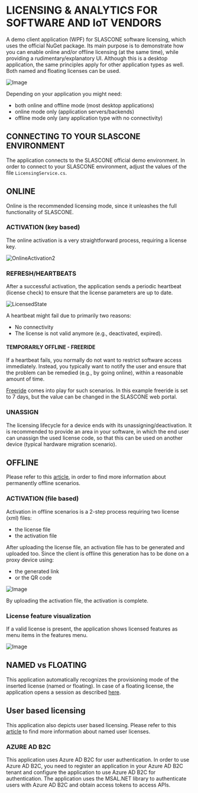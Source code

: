 # LICENSING & ANALYTICS FOR SOFTWARE AND IoT VENDORS
A demo client application (WPF) for SLASCONE software licensing, which uses the official NuGet package. Its main purpose is to demonstrate how you can enable online and/or offline licensing (at the same time), while providing a rudimentary/explanatory UI. Although this is a desktop application, the same principles apply for other application types as well. Both named and floating licenses can be used.

![Image](https://github.com/user-attachments/assets/ba2b1545-420d-499d-b8d1-77e1c9e19f88)

Depending on your application you might need:

- both online and offline mode (most desktop applications)
- online mode only (application servers/backends)
- offline mode only (any application type with no connectivity)

## CONNECTING TO YOUR SLASCONE ENVIRONMENT

The application connects to the SLASCONE official demo environment. In order to connect to your SLASCONE environment, adjust the values of the file `LicensingService.cs`.

## ONLINE

Online is the recommended licensing mode, since it unleashes the full functionality of SLASCONE.

### ACTIVATION (key based)
The online activation is a very straightforward process, requiring a license key.

![OnlineActivation2](https://github.com/user-attachments/assets/ee8f24be-fd53-4d22-98b3-6bdc1b3ca507)

### REFRESH/HEARTBEATS
After a successful activation, the application sends a periodic heartbeat (license check) to ensure that the license parameters are up to date.

![LicensedState](https://github.com/user-attachments/assets/90b82234-74fd-4892-b43b-44b0711ea787)

A heartbeat might fail due to primarily two reasons:
- No connectivity
- The license is not valid anymore (e.g., deactivated, expired).

#### TEMPORARILY OFFLINE - FREERIDE
If a heartbeat fails, you normally do not want to restrict software access immediately. Instead, you typically want to notify the user and ensure that the problem can be remedied (e.g., by going online), within a reasonable amount of time.

[Freeride](https://support.slascone.com/hc/en-us/articles/7702036319261#freeride) comes into play for such scenarios. In this example freeride is set to 7 days, but the value can be changed in the SLASCONE web portal.

### UNASSIGN
The licensing lifecycle for a device ends with its unassigning/deactivation. It is recommended to provide an area in your software, in which the end user can unassign the used license code, so that this can be used on another device (typical hardware migration scenario).

## OFFLINE
Please refer to this [article](https://support.slascone.com/hc/en-us/articles/4412248454161), in order to find more information about permanently offline scenarios.

### ACTIVATION (file based)

Activation in offline scenarios is a 2-step process requiring two license (xml) files:

- the license file
- the activation file

After uploading the license file, an activation file has to be generated and uploaded too. Since the client is offline this generation has to be done on a proxy device using:
- the generated link
- or the QR code

![Image](https://github.com/user-attachments/assets/4d334242-2827-44b2-8ac0-4b5faaf159d2)

By uploading the activation file, the activation is complete.

### License feature visualization

If a valid license is present, the application shows licensed features as menu items in the features menu.

![Image](https://github.com/user-attachments/assets/559622e3-75e7-420c-90c6-f6471f24f6ea)

## NAMED vs FLOATING

This application automatically recognizes the provisioning mode of the inserted license (named or floating). In case of a floating license, the application opens a session as described [here](https://support.slascone.com/hc/en-us/articles/360016001677-NAMED-DEVICE-LICENSES).

## User based licensing
This application also depicts user based licensing. 
Please refer to this [article](https://support.slascone.com/hc/en-us/articles/360017647817-NAMED-USER-LICENSES) to find more information about named user licenses.

### AZURE AD B2C
This application uses Azure AD B2C for user authentication. In order to use Azure AD B2C, you need to register an application in your Azure AD B2C tenant and configure the application to use Azure AD B2C for authentication. The application uses the MSAL.NET library to authenticate users with Azure AD B2C and obtain access tokens to access APIs.
